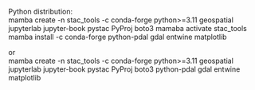 Python distribution: <br>
mamba create -n stac_tools -c conda-forge python>=3.11 geospatial jupyterlab jupyter-book pystac PyProj boto3
mamaba activate stac_tools 
mamba install -c conda-forge python-pdal gdal entwine matplotlib

or <br>
mamba create -n stac_tools -c conda-forge python>=3.11 geospatial jupyterlab jupyter-book pystac PyProj boto3 python-pdal gdal entwine matplotlib

